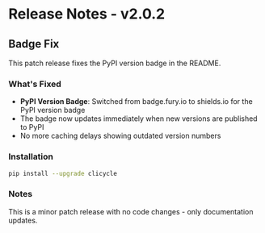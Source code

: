 # Release Notes - v2.0.2

## Badge Fix

This patch release fixes the PyPI version badge in the README.

### What's Fixed

- **PyPI Version Badge**: Switched from badge.fury.io to shields.io for the PyPI version badge
- The badge now updates immediately when new versions are published to PyPI
- No more caching delays showing outdated version numbers

### Installation

```bash
pip install --upgrade clicycle
```

### Notes

This is a minor patch release with no code changes - only documentation updates.